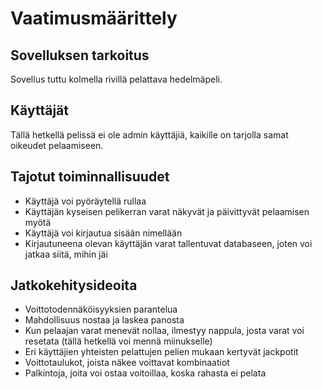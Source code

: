 # Vaatimusmäärittely

## Sovelluksen tarkoitus

Sovellus tuttu kolmella rivillä pelattava hedelmäpeli. 

## Käyttäjät

Tällä hetkellä pelissä ei ole admin käyttäjiä, kaikille on tarjolla samat oikeudet pelaamiseen.

## Tajotut toiminnallisuudet

- Käyttäjä voi pyöräytellä rullaa
- Käyttäjän kyseisen pelikerran varat näkyvät ja päivittyvät pelaamisen myötä 
- Käyttäjä voi kirjautua sisään nimellään
- Kirjautuneena olevan käyttäjän varat tallentuvat databaseen, joten voi jatkaa siitä, mihin jäi

## Jatkokehitysideoita

- Voittotodennäköisyyksien parantelua
- Mahdollisuus nostaa ja laskea panosta
- Kun pelaajan varat menevät nollaa, ilmestyy nappula, josta varat voi resetata (tällä hetkellä voi mennä miinukselle)
- Eri käyttäjien yhteisten pelattujen pelien mukaan kertyvät jackpotit
- Voittotaulukot, joista näkee voittavat kombinaatiot
- Palkintoja, joita voi ostaa voitoillaa, koska rahasta ei pelata

